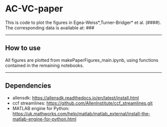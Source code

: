 # AC-VC-paper
This is code to plot the figures in Egea-Weiss*,Turner-Bridger* et al. (####).  
The corresponding data is available at: ###
___

## How to use
All figures are plotted from makePaperFigures_main.ipynb, using functions contained in the remaining notebooks. 

___
## Dependencies  
- allensdk: https://allensdk.readthedocs.io/en/latest/install.html
- ccf streamlines: https://github.com/AllenInstitute/ccf_streamlines.git
- MATLAB engine for Python: https://uk.mathworks.com/help/matlab/matlab_external/install-the-matlab-engine-for-python.html
